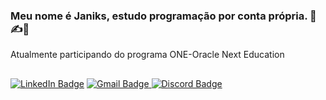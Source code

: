 ### Meu nome é Janiks, estudo programação por conta própria. 🤖✍️🚀 <br>
Atualmente participando do programa ONE-Oracle Next Education 
##
<div>
  <a href="https://linkedin.com/in/janiksoliveira/" target="_blank"><img src="https://img.shields.io/badge/LinkedIn-1a77ce?style=for-the-badge&logo=linkedin&logoColor=white" alt="LinkedIn Badge"></a>
  <a href="mailto:contato.janiksoliveira@gmail.com" target="_blank"><img src="https://img.shields.io/badge/Gmail-3a3a3a?style=for-the-badge&logo=gmail&logoColor=white" alt="Gmail Badge">
  <a href="https://discord.gg/nvwCz3PXGq" target="_blank"><img src="https://img.shields.io/badge/Discord-1f3de4?style=for-the-badge&logo=discord&logoColor=white" alt="Discord Badge"></a>
</a>
</div>


